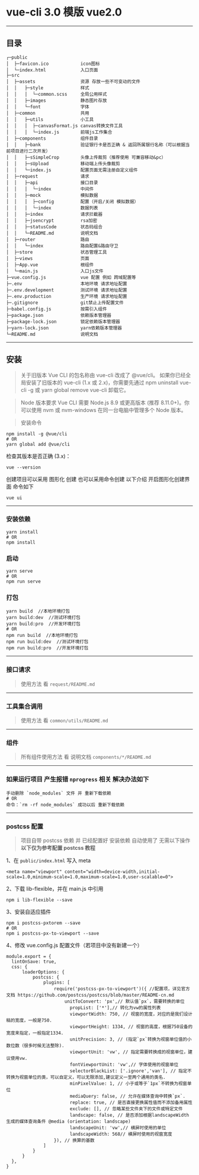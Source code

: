 # vue-cli 3.0 模版 vue2.0

---

## 目录

```
┌─public
│  ├─favicon.ico  			icon图标
│  └─index.html             入口页面
├─src
│  ├─assets			        资源 存放一些不可变动的文件
│  │   ├─style              样式
│  │   │  └─common.scss     全局公用样式
│  │   ├─images             静态图片存放
│  │   └─font               字体
│  ├─common                 共用
│  │   ├─utils              小工具
│  │   │  ├─canvasFormat.js canvas转换文件工具
│  │   │  └─index.js        前端js工作集合
│  ├─components 	        组件目录
│  │   ├─bank               验证银行卡是否正确 & 返回所属银行名称（可以根据当前项目进行二次开发）
│  │   ├─sSimpleCrop        头像上传裁剪（推荐使用 可兼容移动&pc）
│  │   ├─sUpload            移动端上传头像裁剪
│  │   └─index.js           配置页面无需注册自定义组件
│  ├─request			    请求
│  │   ├─api                接口目录
│  │   │  └─index           中间件
│  │   ├─mock               模拟数据
│  │   │  ├─config          配置（开启/关闭 模拟数据）
│  │   │  └─index           数据列表
│  │   ├─index              请求拦截器
│  │   ├─jsencrypt          rsa加密
│  │   ├─statusCode         状态码组合
│  │   └─README.md          说明文档
│  ├─router			        路由
│  │   └─index              路由配置&路由守卫
│  ├─store			        状态管理工具
│  ├─views			        页面
│  ├─App.vue			    根组件
│  └─main.js                入口js文件
├─vue.config.js             vue 配置 例如 跨域配置等
├─.env                      本地环境 请求地址配置
├─.env.development          测试环境 请求地址配置
├─.env.production           生产环境 请求地址配置
├─.gitignore                git禁止上传配置文件
├─babel.config.js           按需引入组件
├─package.json              依赖版本管理器
├─package-lock.json         锁定依赖版本管理器
├─yarn-lock.json            yarn依赖版本管理器
└─README.md                 说明文档
```

---

## 安装

> 关于旧版本
> Vue CLI 的包名称由 vue-cli 改成了 @vue/cli。 如果你已经全局安装了旧版本的 vue-cli (1.x 或 2.x)，你需要先通过 npm uninstall vue-cli -g 或 yarn global remove vue-cli 卸载它。

> Node 版本要求
> Vue CLI 需要 Node.js 8.9 或更高版本 (推荐 8.11.0+)。你可以使用 nvm 或 nvm-windows 在同一台电脑中管理多个 Node 版本。

> 安装命令

```
npm install -g @vue/cli
# OR
yarn global add @vue/cli
```

检查其版本是否正确 (3.x)：

```
vue --version
```

创建项目可以采用 图形化 创建 也可以采用命令创建 以下介绍 开启图形化创建界面 命令如下

```
vue ui
```

---

### 安装依赖

```
yarn install
# OR
npm install
```

### 启动

```
yarn serve
# OR
npm run serve
```

### 打包

```
yarn build  //本地环境打包
yarn build:dev  //测试环境打包
yarn build:pro  //开发环境打包
# OR
npm run build  //本地环境打包
npm run build:dev  //测试环境打包
npm run build:pro  //开发环境打包
```

---

### 接口请求

> 使用方法 看 `request/README.md`

---

### 工具集合调用

> 使用方法 看 `common/utils/README.md`

---

### 组件

> 所有组件使用方法 看 说明文档 `components/*/README.md`

---

### 如果运行项目 产生报错 `nprogress` 相关 解决办法如下

```
手动删除 `node_modules` 文件 并 重新下载依赖
# OR
命令：`rm -rf node_modules` 成功以后 重新下载依赖
```

---

### postcss 配置

> 项目自带 postcss 依赖 并 已经配置好 安装依赖 自动使用了 无需以下操作 **以下仅为参考配置 postcss 教程**

1、在 `public/index.html` 写入 meta

```
<meta name="viewport" content="width=device-width,initial-scale=1.0,minimum-scale=1.0,maximum-scale=1.0,user-scalable=0">
```

2、下载 lib-flexible，并在 main.js 中引用

```
npm i lib-flexible --save
```

3、安装自适应插件

```
npm i postcss-pxtorem --save
# OR
npm i postcss-px-to-viewport --save
```

4、修改 vue.config.js 配置文件（若项目中没有新建一个）

```
module.export = {
  lintOnSave: true,
  css: {
      loaderOptions: {
          postcss: {
              plugins: [
                  require('postcss-px-to-viewport')({ //配置项，详见官方文档 https://github.com/postcss/postcss/blob/master/README-cn.md
                      unitToConvert: 'px',// 默认值`px`，需要转换的单位
                        propList: ['*'],// 转化为vw的属性列表
                        viewportWidth: 750, // 视窗的宽度，对应的是我们设计稿的宽度，一般是750.
                        viewportHeight: 1334, // 视窗的高度，根据750设备的宽度来指定，一般指定1334.
                        unitPrecision: 3, // (指定`px`转换为视窗单位值的小数位数（很多时候无法整除).
                        viewportUnit: 'vw', // 指定需要转换成的视窗单位，建议使用vw.
                        fontViewportUnit: 'vw',// 字体使用的视窗单位
                        selectorBlackList: ['.ignore','van'], // 指定不转换为视窗单位的类，可以自定义，可以无限添加,建议定义一至两个通用的类名.
                        minPixelValue: 1, // 小于或等于`1px`不转换为视窗单位
                        mediaQuery: false, // 允许在媒体查询中转换`px`.
                        replace: true, // 是否直接更换属性值而不添加备用属性
                        exclude: [], // 忽略某些文件夹下的文件或特定文件
                        landscape: false, // 是否添加根据landscapeWidth生成的媒体查询条件 @media (orientation: landscape)
                        landscapeUnit: 'vw',// 横屏时使用的单位
                        landscapeWidth: 568// 横屏时使用的视窗宽度
                  }), // 换算的基数
              ]
          }
      }
  },
}
```
